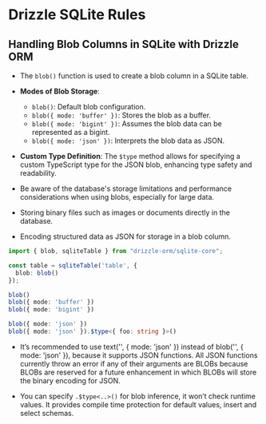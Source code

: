 # Drizzle SQLite Rules

## Handling Blob Columns in SQLite with Drizzle ORM

- The `blob()` function is used to create a blob column in a SQLite table.

- **Modes of Blob Storage**:
  - `blob()`: Default blob configuration.
  - `blob({ mode: 'buffer' })`: Stores the blob as a buffer.
  - `blob({ mode: 'bigint' })`: Assumes the blob data can be represented as a bigint.
  - `blob({ mode: 'json' })`: Interprets the blob data as JSON.

- **Custom Type Definition**: The `$type` method allows for specifying a custom TypeScript type for the JSON blob, enhancing type safety and readability.

- Be aware of the database's storage limitations and performance considerations when using blobs, especially for large data.

- Storing binary files such as images or documents directly in the database.

- Encoding structured data as JSON for storage in a blob column.

```typescript
import { blob, sqliteTable } from "drizzle-orm/sqlite-core";

const table = sqliteTable('table', {
  blob: blob()
});

blob()
blob({ mode: 'buffer' })
blob({ mode: 'bigint' })

blob({ mode: 'json' })
blob({ mode: 'json' }).$type<{ foo: string }>()
```

- It’s recommended to use text('', { mode: 'json' }) instead of blob('', { mode: 'json' }), because it supports JSON functions. All JSON functions currently throw an error if any of their arguments are BLOBs because BLOBs are reserved for a future enhancement in which BLOBs will store the binary encoding for JSON.

- You can specify `.$type<..>()` for blob inference, it won’t check runtime values. It provides compile time protection for default values, insert and select schemas.

